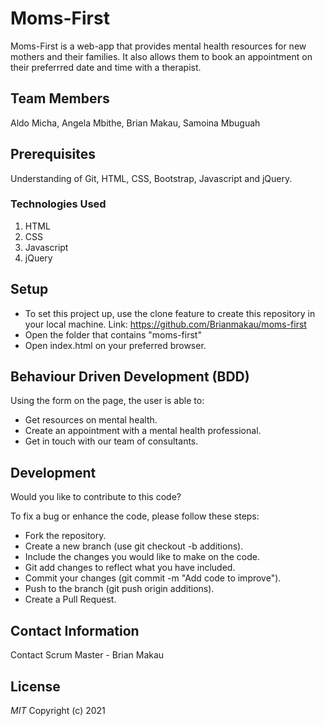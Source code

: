 # Moms-First
Moms-First is a web-app that provides mental health resources for new mothers and their families. It also allows them to book an appointment on their preferrred date and time with a therapist.

## Team Members
Aldo Micha, Angela Mbithe, Brian Makau, Samoina Mbuguah


## Prerequisites
Understanding of Git, HTML, CSS, Bootstrap, Javascript and jQuery.

### Technologies Used
1. HTML
2. CSS
3. Javascript
4. jQuery

## Setup
- To set this project up, use the clone feature to create this repository in your local machine. Link: https://github.com/Brianmakau/moms-first
- Open the folder that contains "moms-first"
- Open index.html on your preferred browser.

## Behaviour Driven Development (BDD)
Using the form on the page, the user is able to:
- Get resources on mental health.
- Create an appointment with a mental health professional.
- Get in touch with our team of consultants.


## Development
Would you like to contribute to this code?

To fix a bug or enhance the code, please follow these steps:
- Fork the repository.
- Create a new branch (use git checkout -b additions).
- Include the changes you would like to make on the code.
- Git add changes to reflect what you have included.
- Commit your changes (git commit -m "Add code to improve").
- Push to the branch (git push origin additions).
- Create a Pull Request.

## Contact Information
Contact Scrum Master - Brian Makau 

## License
*MIT*
Copyright (c) 2021 